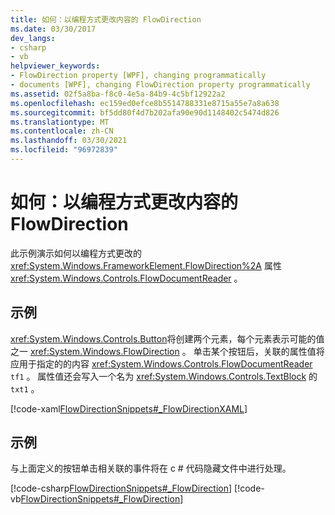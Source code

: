```yaml
---
title: 如何：以编程方式更改内容的 FlowDirection
ms.date: 03/30/2017
dev_langs:
- csharp
- vb
helpviewer_keywords:
- FlowDirection property [WPF], changing programmatically
- documents [WPF], changing FlowDirection property programmatically
ms.assetid: 02f5a8ba-f8c0-4e5a-84b9-4c5bf12922a2
ms.openlocfilehash: ec159ed0efce8b5514788331e8715a55e7a8a638
ms.sourcegitcommit: bf5dd80f4d7b202afa90e90d1148402c5474d826
ms.translationtype: MT
ms.contentlocale: zh-CN
ms.lasthandoff: 03/30/2021
ms.locfileid: "96972839"
---
```

# <a name="how-to-change-the-flowdirection-of-content-programmatically"></a>如何：以编程方式更改内容的 FlowDirection
此示例演示如何以编程方式更改的 <xref:System.Windows.FrameworkElement.FlowDirection%2A> 属性 <xref:System.Windows.Controls.FlowDocumentReader> 。  
  
## <a name="example"></a>示例  
 <xref:System.Windows.Controls.Button>将创建两个元素，每个元素表示可能的值之一 <xref:System.Windows.FlowDirection> 。 单击某个按钮后，关联的属性值将应用于指定的的内容 <xref:System.Windows.Controls.FlowDocumentReader> `tf1` 。  属性值还会写入一个名为 <xref:System.Windows.Controls.TextBlock> 的 `txt1` 。  
  
 [!code-xaml[FlowDirectionSnippets#_FlowDirectionXAML](~/samples/snippets/csharp/VS_Snippets_Wpf/FlowDirectionSnippets/CSharp/Window1.xaml#_flowdirectionxaml)]  
  
## <a name="example"></a>示例  
 与上面定义的按钮单击相关联的事件将在 c # 代码隐藏文件中进行处理。  
  
 [!code-csharp[FlowDirectionSnippets#_FlowDirection](~/samples/snippets/csharp/VS_Snippets_Wpf/FlowDirectionSnippets/CSharp/Window1.xaml.cs#_flowdirection)]
 [!code-vb[FlowDirectionSnippets#_FlowDirection](~/samples/snippets/visualbasic/VS_Snippets_Wpf/FlowDirectionSnippets/VisualBasic/Window1.xaml.vb#_flowdirection)]
